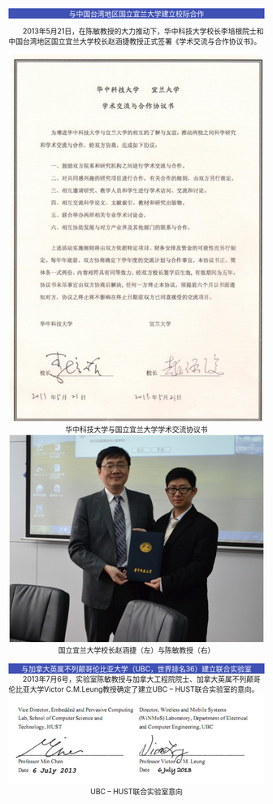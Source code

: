 ﻿<div style="background:#3F51B5; text-align :center;color:white ">与中国台湾地区国立宜兰大学建立校际合作</div>

　　2013年5月21日，在陈敏教授的大力推动下，华中科技大学校长李培根院士和中国台湾地区国立宜兰大学校长赵涵捷教授正式签署《学术交流与合作协议书》。
<div style="text-align :center;">
<img src="images/华中科技大学与国立宜兰大学学术交流协议书.jpg" alt="">
</div>

<div style="text-align :center;">华中科技大学与国立宜兰大学学术交流协议书</div>
<div style="text-align :center;">
<img src="images/国立宜兰大学校长赵涵捷（左）与陈敏教授（右）.jpg" alt="">
</div>

<div style="text-align :center;">国立宜兰大学校长赵涵捷（左）与陈敏教授（右）</div>




<br>
<div style="background:#3F51B5; text-align :center;color:white ">与加拿大英属不列颠哥伦比亚大学（UBC，世界排名36）建立联合实验室</div>
　　2013年7月6号，实验室陈敏教授与加拿大工程院院士、加拿大英属不列颠哥伦比亚大学Victor C.M.Leung教授确定了建立UBC – HUST联合实验室的意向。
<div style="text-align :center;">
<img src="images/UBC – HUST联合实验室意向.jpg" alt="">
</div>
<div style="text-align :center;">UBC – HUST联合实验室意向</div>